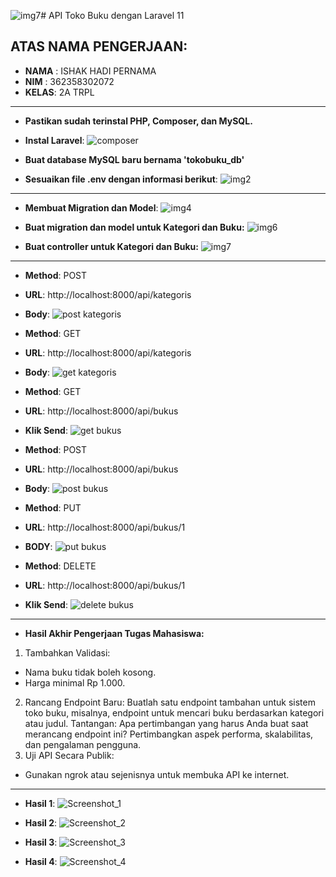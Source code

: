 ![img7](https://github.com/user-attachments/assets/daf3a7b9-0c5b-4463-a131-4e36b2aa73fc)# API Toko Buku dengan Laravel 11

## ATAS NAMA PENGERJAAN:
- **NAMA** : ISHAK HADI PERNAMA
- **NIM**  : 362358302072
- **KELAS**: 2A TRPL

-------------------------------

- **Pastikan sudah terinstal PHP, Composer, dan MySQL.**
- **Instal Laravel**:
![composer](https://github.com/user-attachments/assets/e8b2158b-03c9-4a65-8292-2ee1132d5b4c)

- **Buat database MySQL baru bernama 'tokobuku_db'**
- **Sesuaikan file .env dengan informasi berikut**:
![img2](https://github.com/user-attachments/assets/4296824c-b89f-4019-a403-d1b7fb1946fb)

----------

- **Membuat Migration dan Model**:
![img4](https://github.com/user-attachments/assets/ba0f90db-cdf3-45e9-9549-0fdbca998749)

- **Buat migration dan model untuk Kategori dan Buku:**
![img6](https://github.com/user-attachments/assets/789803ad-2304-49d7-8d66-6f0d6ed9c90f)

- **Buat controller untuk Kategori dan Buku:**
![img7](https://github.com/user-attachments/assets/d572c43e-b9e3-4104-8ed4-8140399806d6)

------------------

- **Method**: POST
- **URL**: http://localhost:8000/api/kategoris
- **Body**:
![post kategoris](https://github.com/user-attachments/assets/9b8b4cde-b866-430b-8f0e-262dae601a25)

- **Method**: GET
- **URL**: http://localhost:8000/api/kategoris
- **Body**:
![get kategoris](https://github.com/user-attachments/assets/af244d2d-2cc7-48e9-b063-782adadcf1cd)

- **Method**: GET
- **URL**: http://localhost:8000/api/bukus
- **Klik Send**:
![get bukus](https://github.com/user-attachments/assets/87cbeccd-c1a1-4e2f-9cf8-8a00a1b53c02)

- **Method**: POST
- **URL**: http://localhost:8000/api/bukus
- **Body**:
![post bukus](https://github.com/user-attachments/assets/5dcf8e86-ccb1-4184-a24e-ac1b4b94df4a)

- **Method**: PUT
- **URL**: http://localhost:8000/api/bukus/1
- **BODY**:
![put bukus](https://github.com/user-attachments/assets/fd8f150b-b9ae-4417-9c8e-3f511fee8848)

- **Method**: DELETE
- **URL**: http://localhost:8000/api/bukus/1
- **Klik Send**:
![delete bukus](https://github.com/user-attachments/assets/b1923f83-a893-49a1-993f-eaa22d840805)

-------------------------------------

- **Hasil Akhir Pengerjaan Tugas Mahasiswa:**
1.	Tambahkan Validasi:
-	Nama buku tidak boleh kosong.
-	Harga minimal Rp 1.000.
2.	Rancang Endpoint Baru:
Buatlah satu endpoint tambahan untuk sistem toko buku, misalnya, endpoint untuk mencari buku berdasarkan kategori atau judul. Tantangan: Apa pertimbangan yang harus Anda buat saat merancang endpoint ini? Pertimbangkan aspek performa, skalabilitas, dan pengalaman pengguna.
3.	Uji API Secara Publik:
-	Gunakan ngrok atau sejenisnya untuk membuka API ke internet.

---------------

- **Hasil 1**:
![Screenshot_1](https://github.com/user-attachments/assets/3384e428-0e38-495e-84dd-960ada57e676)

- **Hasil 2**:
![Screenshot_2](https://github.com/user-attachments/assets/afe0431c-0c66-4335-923b-c43f3de45858)

- **Hasil 3**:
![Screenshot_3](https://github.com/user-attachments/assets/a4d77b13-eb71-42b4-bf4a-dd12ecdec32b)

- **Hasil 4**:
![Screenshot_4](https://github.com/user-attachments/assets/0b7b1454-f40d-4f65-9b63-b25873271a58)



